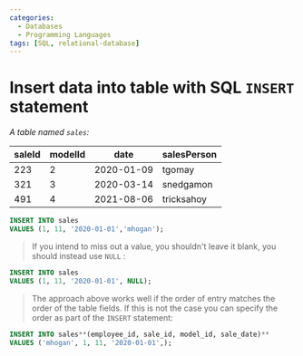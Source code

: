 ```yaml
---
categories:
  - Databases
  - Programming Languages
tags: [SQL, relational-database]
---
```


# Insert data into table with SQL `INSERT` statement

_A table named `sales`:_

| saleId | modelId | date       | salesPerson |
| ------ | ------- | ---------- | ----------- |
| 223    | 2       | 2020-01-09 | tgomay      |
| 321    | 3       | 2020-03-14 | snedgamon   |
| 491    | 4       | 2021-08-06 | tricksahoy  |

```sql
INSERT INTO sales
VALUES (1, 11, '2020-01-01','mhogan');
```

> If you intend to miss out a value, you shouldn't leave it blank, you should instead use `NULL` :

```sql
INSERT INTO sales
VALUES (1, 11, '2020-01-01', NULL);
```

> The approach above works well if the order of entry matches the order of the table fields. If this is not the case you can specify the order as part of the `INSERT` statement:

```sql
INSERT INTO sales**(employee_id, sale_id, model_id, sale_date)**
VALUES ('mhogan', 1, 11, '2020-01-01',);
```

